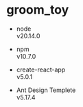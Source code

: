 # groom_toy

* node	
v20.14.0	

* npm	
v10.7.0	

* create-react-app	
v5.0.1	

* Ant Design Templete	
v5.17.4	